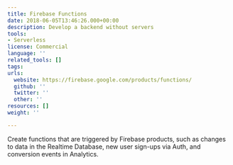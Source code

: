 ```yaml
---
title: Firebase Functions
date: 2018-06-05T13:46:26.000+00:00
description: Develop a backend without servers
tools:
- Serverless
license: Commercial
language: ''
related_tools: []
tags:
urls:
  website: https://firebase.google.com/products/functions/
  github: ''
  twitter: ''
  other: ''
resources: []
weight: ''

---
```

Create functions that are triggered by Firebase products, such as changes to data in the Realtime Database, new user sign-ups via Auth, and conversion events in Analytics.